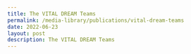 ```yaml
---
title: The VITAL DREAM Teams
permalink: /media-library/publications/vital-dream-teams
date: 2022-06-23
layout: post
description: The VITAL DREAM Teams
---
```


